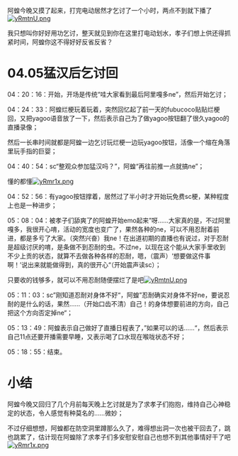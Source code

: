 阿蝗今晚又摸了起来，打完电动居然才乞讨了一个小时，两点不到就下播了[![yRmtnU.png](https://z3.ax1x.com/2021/02/18/yRmtnU.png)](https://imgtu.com/i/yRmtnU)

我只想叫你好好用功乞讨，整天就见到你在这里打电动划水，孝子们想上供还得抓紧时间，阿蝗你这不得好好反省反省？

# 04.05猛汉后乞讨回

04：20：16：开始，开场是传统“哇大家看到最后阿里嘎多ne”，然后开始乞讨；

04：24：33：阿蝗烂梗玩着玩着，突然回忆起了前一天的fubucoco贴贴烂梗回，又把yagoo语音放了一下，然后表示自己为了做yagoo按钮翻了很久yagoo的直播录像；

然后一长串时间就都是阿蝗一边乞讨玩烂梗一边玩yagoo按钮，活像一个缩在角落里玩手指的巨婴；

04：40：54：sc“整观众参加猛汉吗？”，阿蝗“再往前推一点就搞ne”；

懂的都懂[![yRmr1x.png](https://z3.ax1x.com/2021/02/18/yRmr1x.png)](https://imgtu.com/i/yRmr1x)

04：52：56：有yagoo按钮撑着，居然过了半小时才开始玩免费sc梗，某种程度上也是一种进步；

05：08：04：被孝子们舔爽了的阿蝗开始emo起来”呀……大家真的是，不过阿里嘎多，我很开心唷，活动的宽度也变广了，果然各种的ne，可以不用忍耐着前进，都是多亏了大家。（突然兴奋）我ne！在出道初期的直播也有说过，对于忍耐是超级讨厌的唷，是条做不到忍耐的虫。不过ne，以现在这个能从大家手里收到不少上贡的状态，就算不去做各种各样的忍耐，嗯，（震声）‘想要做这件事啊！’说出来就能做得到，真的很开心“（开始震声读sc）；

只要收的钱够多，就可以不用忍耐随便摆烂了是吧[![yRmtnU.png](https://z3.ax1x.com/2021/02/18/yRmtnU.png)](https://imgtu.com/i/yRmtnU)

05：11：03：sc”刚知道忍耐对身体不好“，阿蝗”忍耐确实对身体不好ne，要说忍耐的是什么的话，果然……（开始口齿不清）自己！的身体想要前进的方向，自己把这个方向否定掉ne“；

05：13：49：阿蝗表示自己做好了直播日程表了，”如果可以的话……“，然后表示自己11点还要开播需要早睡，又表示喝了口水现在喉咙状态不好；

05：18：55：结束。

# 小结

阿蝗今晚又回归了几个月前每天晚上乞讨就是为了求孝子们抱抱，维持自己心神稳定的状态，令人感觉有种莫名的……微妙；

不过仔细想想，阿蝗都在防空洞里蹲那么久了，难得想出洞一次也被干回去了，跳也跳累了，估计现在阿蝗除了求孝子们多安慰安慰自己也想不到其他事情好干了吧[![yRmr1x.png](https://z3.ax1x.com/2021/02/18/yRmr1x.png)](https://imgtu.com/i/yRmr1x)